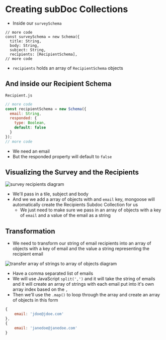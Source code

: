 # Creating subDoc Collections
* Inside our `surveySchema`

```
// more code
const surveySchema = new Schema({
  title: String,
  body: String,
  subject: String,
  recipients: [RecipientSchema],
// more code
```

* `recipients` holds an array of `RecipientSchema` objects

## And inside our Recipient Schema
`Recipient.js`

```js
// more code
const recipientSchema = new Schema({
  email: String,
  responded: {
    type: Boolean,
    default: false
  }
});
// more code
```

* We need an email
* But the responded property will default to `false`

## Visualizing the Survey and the Recipients
![survey recipients diagram](https://i.imgur.com/WELi1Ie.png)

* We'll pass in a tile, subject and body
* And we we add a array of objects with and `email` key, mongoose will automatically create the Recipients Subdoc Collection for us
    - We just need to make sure we pass in an array of objects with a key of `email` and a value of the email as a string

## Transformation
* We need to transform our string of email recipients into an array of objects with a key of email and the value a string representing the recipient email

![transfer array of strings to array of objects diagram](https://i.imgur.com/iPTPt66.png)

* Have a comma separated list of emails
* We will use JavaScript `split(',')` and it will take the string of emails and it will create an array of strings with each email put into it's own array index based on the `,`
* Then we'll use the `.map()` to loop through the array and create an array of objects in this form

```js
{
    email: 'jdoe@jdoe.com'
},
{
    email: 'janedoe@janedoe.com'
}
```


